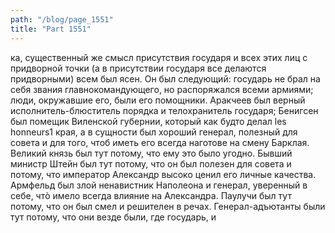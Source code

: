 ```yaml
---
path: "/blog/page_1551"
title: "Part 1551"
---
```


ка, существенный же смысл присутствия государя и всех этих лиц с придворной точки (а в присутствии государя все делаются придворными) всем был ясен. Он был следующий: государь не брал на себя звания главнокомандующего, но распоряжался всеми армиями; люди, окружавшие его, были его помощники. Аракчеев был верный исполнитель-блюститель порядка и телохранитель государя; Бенигсен был помещик Виленской губернии, который как будто делал les honneurs1 края, а в сущности был хороший генерал, полезный для совета и для того, чтоб иметь его всегда наготове на смену Барклая. Великий князь был тут потому, что ему это было угодно. Бывший министр Штейн был тут потому, что он был полезен для совета и потому, что император Александр высоко ценил его личные качества. Армфельд был злой ненавистник Наполеона и генерал, уверенный в себе, чтò имело всегда влияние на Александра. Паулучи был тут потому, что он был смел и решителен в речах. Генерал-адъютанты были тут потому, что они везде были, где государь, и 
